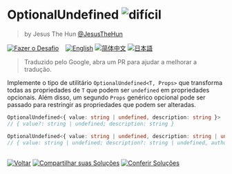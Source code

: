 <!--info-header-start--><h1>OptionalUndefined <img src="https://img.shields.io/badge/-dif%C3%ADcil-de3d37" alt="difícil"/> </h1><blockquote><p>by Jesus The Hun <a href="https://github.com/JesusTheHun" target="_blank">@JesusTheHun</a></p></blockquote><p><a href="https://tsch.js.org/28143/play/pt-BR" target="_blank"><img src="https://img.shields.io/badge/-Fazer%20o%20Desafio-3178c6?logo=typescript&logoColor=white" alt="Fazer o Desafio"/></a> &nbsp;&nbsp;&nbsp;<a href="./README.md" target="_blank"><img src="https://img.shields.io/badge/-English-gray" alt="English"/></a>  <a href="./README.zh-CN.md" target="_blank"><img src="https://img.shields.io/badge/-%E7%AE%80%E4%BD%93%E4%B8%AD%E6%96%87-gray" alt="简体中文"/></a>  <a href="./README.ja.md" target="_blank"><img src="https://img.shields.io/badge/-%E6%97%A5%E6%9C%AC%E8%AA%9E-gray" alt="日本語"/></a> </p><!--info-header-end-->

> Traduzido pelo Google, abra um PR para ajudar a melhorar a tradução.

Implemente o tipo de utilitário `OptionalUndefined<T, Props>` que transforma todas as propriedades de `T` que podem ser `undefined` em propriedades opcionais. Além disso, um segundo `Props` genérico opcional pode ser passado para restringir as propriedades que podem ser alteradas.

```ts
OptionalUndefined<{ value: string | undefined, description: string }>
// { value?: string | undefined; description: string }

OptionalUndefined<{ value: string | undefined, description: string | undefined, author: string | undefined }, 'description' | 'author'>
// { value: string | undefined; description?: string | undefined, author?: string | undefined }
```

<!--info-footer-start--><br><a href="../../README.pt-BR.md" target="_blank"><img src="https://img.shields.io/badge/-Voltar-grey" alt="Voltar"/></a> <a href="https://tsch.js.org/28143/answer/pt-BR" target="_blank"><img src="https://img.shields.io/badge/-Compartilhar%20suas%20Solu%C3%A7%C3%B5es-teal" alt="Compartilhar suas Soluções"/></a> <a href="https://tsch.js.org/28143/solutions" target="_blank"><img src="https://img.shields.io/badge/-Conferir%20Solu%C3%A7%C3%B5es-de5a77?logo=awesome-lists&logoColor=white" alt="Conferir Soluções"/></a> <!--info-footer-end-->
